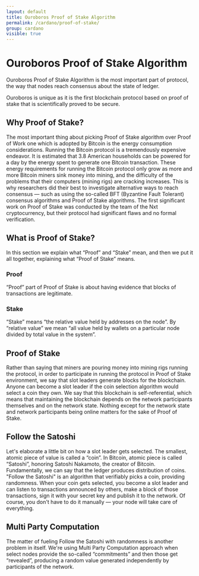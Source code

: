 ```yaml
---
layout: default
title: Ouroboros Proof of Stake Algorithm
permalink: /cardano/proof-of-stake/
group: cardano
visible: true
---
```

<!-- Reviewed at a6a1cdf72c7e167a13f500c0679c01fe4cfa0ca8 -->

# Ouroboros Proof of Stake Algorithm

Ouroboros Proof of Stake Algorithm is the most important part of protocol, the
way that nodes reach consensus about the state of ledger.

Ouroboros is unique as it is the first blockchain protocol based on proof of
stake that is scientifically proved to be secure.

## Why Proof of Stake?

The most important thing about picking Proof of Stake algorithm over Proof of
Work one which is adopted by Bitcoin is the energy consumption considerations.
Running the Bitcoin protocol is a tremendously expensive endeavor. It is
estimated that 3.8 American households can be powered for a day by the energy
spent to generate one Bitcoin transaction. These energy requirements for running
the Bitcoin protocol only grow as more and more Bitcoin miners sink money into
mining, and the difficulty of the problems that their computers (mining rigs)
are cracking increases. This is why researchers did their best to investigate
alternative ways to reach consensus — such as using the so-called BFT (Byzantine
Fault Tolerant) consensus algorithms and Proof of Stake algorithms. The first
significant work on Proof of Stake was conducted by the team of the Nxt
cryptocurrency, but their protocol had significant flaws and no formal
verification.

## What is Proof of Stake?

In this section we explain what “Proof” and “Stake” mean, and then we put it all
together, explaining what “Proof of Stake” means.

### Proof

“Proof” part of Proof of Stake is about having evidence that blocks of
transactions are legitimate.

### Stake

“Stake” means “the relative value held by addresses on the node”. By “relative
value” we mean “all value held by wallets on a particular node divided by total
value in the system”.

## Proof of Stake

Rather than saying that miners are pouring money into mining rigs running the
protocol, in order to participate in running the protocol in Proof of Stake
environment, we say that slot leaders generate blocks for the blockchain. Anyone
can become a slot leader if the coin selection algorithm would select a coin
they own. We say that this blockchain is self-referential, which means that
maintaining the blockchain depends on the network participants themselves and on
the network state. Nothing except for the network state and network participants
being online matters for the sake of Proof of Stake.

## Follow the Satoshi

Let's elaborate a little bit on how a slot leader gets selected. The smallest,
atomic piece of value is called a “coin”. In Bitcoin, atomic piece is called
“Satoshi”, honoring Satoshi Nakamoto, the creator of Bitcoin. Fundamentally, we
can say that the ledger produces distribution of coins. "Follow the Satoshi" is
an algorithm that verifiably picks a coin, providing randomness. When your coin
gets selected, you become a slot leader and can listen to transactions announced
by others, make a block of those transactions, sign it with your secret key and
publish it to the network. Of course, you don't have to do it manually — your
node will take care of everything.

## Multi Party Computation

The matter of fueling Follow the Satoshi with randomness is another problem in
itself. We're using Multi Party Computation approach when select nodes provide
the so-called “commitments” and then those get “revealed”, producing a random
value generated independently by participants of the network.

<!-- TODO PVSS -->

